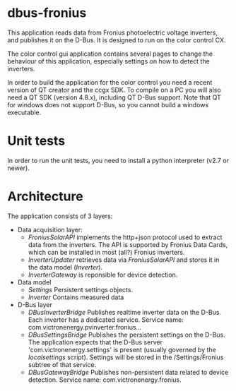 dbus-fronius
============
This application reads data from Fronius photoelectric voltage inverters, and
publishes it on the D-Bus. It is designed to run on the color control CX.

The color control gui application contains several pages to change the behaviour
of this application, especially settings on how to detect the inverters.

In order to build the application for the color control you need a recent
version of QT creator and the ccgx SDK. To compile on a PC you will also need a
QT SDK (version 4.8.x), including QT D-Bus support. Note that QT for windows
does not support D-Bus, so you cannot build a windows executable.

Unit tests
==========

In order to run the unit tests, you need to install a python interpreter (v2.7
or newer).

Architecture
============

The application consists of 3 layers:
* Data acquisition layer:
	-	_FroniusSolarAPI_ implements the http+json protocol used to extract data
		from the inverters. The API is supported by Fronius Data Cards, which
		can be installed in most (all?) Fronius inverters.
	-	_InverterUpdater_ retrieves data via _FroniusSolarAPI_ and stores it in
		the data model (_Inverter_).
	-	_InverterGateway_ is reponsible for device detection.
* Data model
	-	_Settings_ Persistent settings objects.
	-	_Inverter_ Contains measured data
* D-Bus layer
	-	_DBusInverterBridge_ Publishes realtime inverter data on the D-Bus. Each
		inverter has a dedicated service.
		Service name: com.victronenergy.pvinverter.fronius...
	-	_DBusSettingsBridge_ Publishes the persistent settings on the D-Bus.
		The application expects that the D-Bus server 'com.victronenergy.settings'
		is present (usually governed by the _localsettings_ script).
		Settings will be stored in the /Settings/Fronius subtree of that service.
	-	_DBusGatewayBridge_ Publishes non-persistent data related to device
		detection. Service name: com.victronenergy.fronius.
